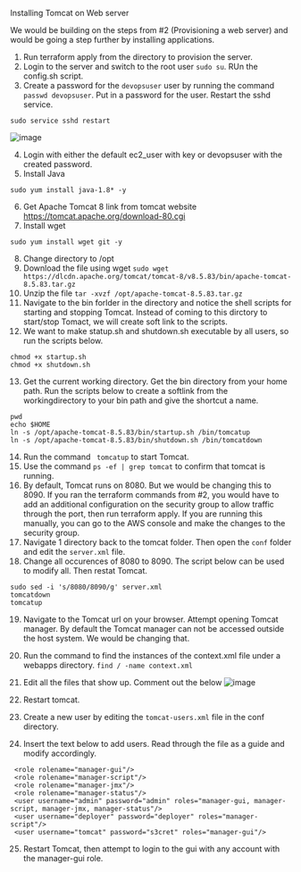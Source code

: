 Installing Tomcat on Web server

We would be building on the steps from #2 (Provisioning a web server) and would be going a step further by installing applications.

1)   Run terraform apply from the directory to provision the server.
2)   Login to the server and switch to the root user ``` sudo su ```. RUn the config.sh script.
3)   Create a password for the ``` devopsuser ``` user by running the command ``` passwd devopsuser ```. Put in a password for the user. Restart the sshd service.
```
sudo service sshd restart
```

![image](https://user-images.githubusercontent.com/35563797/197331940-2a3fa787-2215-4206-a3f5-19a6cab17348.png)

4)   Login with either the default ec2_user with key or devopsuser with the created password.
5)   Install Java
```
sudo yum install java-1.8* -y
```

6)   Get Apache Tomcat 8 link from tomcat website https://tomcat.apache.org/download-80.cgi
7)   Install wget
```
sudo yum install wget git -y 
```

8)   Change directory to /opt
9)   Download the file using wget ``` sudo wget https://dlcdn.apache.org/tomcat/tomcat-8/v8.5.83/bin/apache-tomcat-8.5.83.tar.gz ```
10)  Unzip the file ``` tar -xvzf /opt/apache-tomcat-8.5.83.tar.gz ```
11)  Navigate to the bin forlder in the directory and notice the shell scripts for starting and stopping Tomcat. Instead of coming to this dirctory to start/stop Tomact, we will create soft link to the scripts.
12)  We want to make statup.sh and shutdown.sh executable by all users, so run the scripts below.
```
chmod +x startup.sh 
chmod +x shutdown.sh
```

13)  Get the current working directory. Get the bin directory from your home path. Run the scripts below to create a softlink from the workingdirectory to your bin path and give the shortcut a name.
```
pwd
echo $HOME
ln -s /opt/apache-tomcat-8.5.83/bin/startup.sh /bin/tomcatup
ln -s /opt/apache-tomcat-8.5.83/bin/shutdown.sh /bin/tomcatdown
```

14)  Run the command ``` tomcatup``` to start Tomcat.
15)  Use the command ``` ps -ef | grep tomcat ``` to confirm that tomcat is running.
16)  By default, Tomcat runs on 8080. But we would be changing this to 8090. If you ran the terraform commands from #2, you would have to add an additional configuration on the security group to allow traffic through the port, then run terraform apply. If you are running this manually, you can go to the AWS console and make the changes to the security group.
17)  Navigate 1 directory back to the tomcat folder. Then open the ``` conf ``` folder and edit the ``` server.xml ``` file.
18)  Change all occurences of 8080 to 8090. The script below can be used to modify all. Then restat Tomcat.
```
sudo sed -i 's/8080/8090/g' server.xml
tomcatdown
tomcatup
```

19)  Navigate to the Tomcat url on your browser. Attempt opening Tomcat manager. By default the Tomcat manager can not be accessed outside the host system. We would be changing that.
20)  Run the command to find the instances of the context.xml file under a webapps directory. ``` find / -name context.xml ```
21)  Edit all the files that show up. Comment out the below
![image](https://user-images.githubusercontent.com/35563797/197335386-4d0de6c4-7517-494c-ae81-67d28aa5e1d6.png)

22)  Restart tomcat.
23)  Create a new user by editing the ``` tomcat-users.xml ``` file in the conf directory.
24)  Insert the text below to add users. Read through the file as a guide and modify accordingly.
```
 <role rolename="manager-gui"/>
 <role rolename="manager-script"/>
 <role rolename="manager-jmx"/>
 <role rolename="manager-status"/>
 <user username="admin" password="admin" roles="manager-gui, manager-script, manager-jmx, manager-status"/>
 <user username="deployer" password="deployer" roles="manager-script"/>
 <user username="tomcat" password="s3cret" roles="manager-gui"/>
```

25)  Restart Tomcat, then attempt to login to the gui with any account with the manager-gui role.
